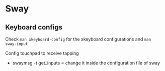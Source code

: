 # Sway

## Keyboard configs

Check `man xkeyboard-config` for the xkeyboard configurations and `man sway-input`


Config touchpad to receive tapping 
- swaymsg -t get_inputs = change it inside the configuration file of sway
